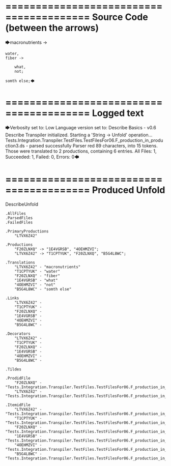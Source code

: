 ========================================
Source Code (between the arrows)
========================================

🡆macronutrients ->

    water,
	fiber ->

        what,
        not;

	somth else;🡄

========================================
Logged text
========================================

🡆Verbosity set to: Low
Language version set to: Describe Basics - v0.6
Describe Transpiler initialized.
Starting a 'String -> Unfold' operation...
Tests.Integration.Transpiler.TestFiles.TestFilesFor06.F_production_in_production3.ds - parsed successfully
Parser red 89 characters, into 15 tokens.
Those were translated to 2 productions, containing 6 entries.
All Files: 1, Succeeded: 1, Failed: 0, Errors: 0🡄

========================================
Produced Unfold
========================================

DescribeUnfold

    .AllFiles
    .ParsedFiles
    .FailedFiles

    .PrimaryProductions
        "LTVX6Z42" 

    .Productions
        "F20ZLNXQ" -> "1E4VGRSB", "4OEHMZVI";
        "LTVX6Z42" -> "T1CPTYUK", "F20ZLNXQ", "B5G4L8WC";

    .Translations
        "LTVX6Z42" - "macronutrients"
        "T1CPTYUK" - "water"
        "F20ZLNXQ" - "fiber"
        "1E4VGRSB" - "what"
        "4OEHMZVI" - "not"
        "B5G4L8WC" - "somth else"

    .Links
        "LTVX6Z42" - 
        "T1CPTYUK" - 
        "F20ZLNXQ" - 
        "1E4VGRSB" - 
        "4OEHMZVI" - 
        "B5G4L8WC" - 

    .Decorators
        "LTVX6Z42" - 
        "T1CPTYUK" - 
        "F20ZLNXQ" - 
        "1E4VGRSB" - 
        "4OEHMZVI" - 
        "B5G4L8WC" - 

    .Tildes

    .ProdidFile
        "F20ZLNXQ" - "Tests.Integration.Transpiler.TestFiles.TestFilesFor06.F_production_in_production3.ds"
        "LTVX6Z42" - "Tests.Integration.Transpiler.TestFiles.TestFilesFor06.F_production_in_production3.ds"

    .ItemidFile
        "LTVX6Z42" - "Tests.Integration.Transpiler.TestFiles.TestFilesFor06.F_production_in_production3.ds"
        "T1CPTYUK" - "Tests.Integration.Transpiler.TestFiles.TestFilesFor06.F_production_in_production3.ds"
        "F20ZLNXQ" - "Tests.Integration.Transpiler.TestFiles.TestFilesFor06.F_production_in_production3.ds"
        "1E4VGRSB" - "Tests.Integration.Transpiler.TestFiles.TestFilesFor06.F_production_in_production3.ds"
        "4OEHMZVI" - "Tests.Integration.Transpiler.TestFiles.TestFilesFor06.F_production_in_production3.ds"
        "B5G4L8WC" - "Tests.Integration.Transpiler.TestFiles.TestFilesFor06.F_production_in_production3.ds"

